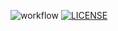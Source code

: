 ![workflow](https://github.com/raj854/sem/actions/workflows/main.yml/badge.svg)
[![LICENSE](https://img.shields.io/github/license/<raj854>/sem.svg?style=flat-square)](https://github.com/<raj854>/sem/blob/master/LICENSE)

